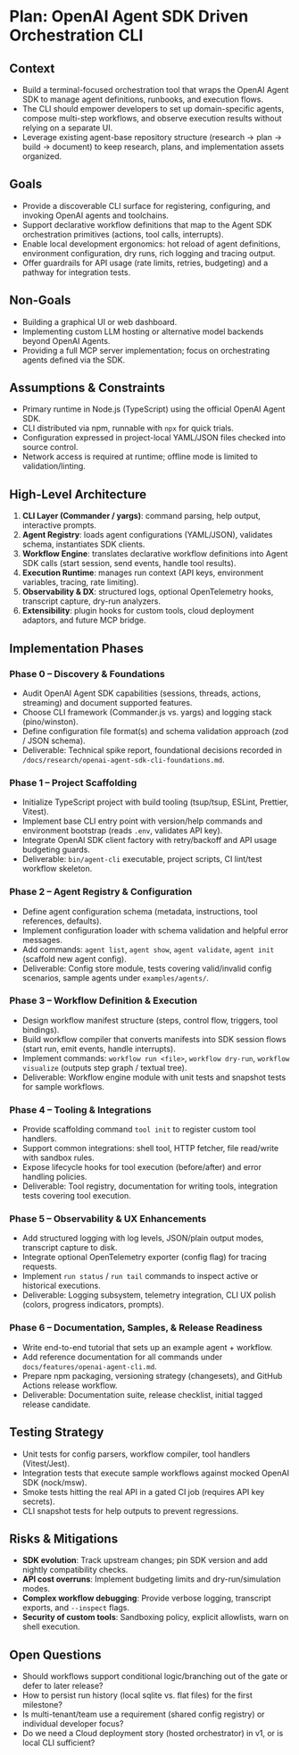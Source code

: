 # Plan: OpenAI Agent SDK Driven Orchestration CLI

## Context
- Build a terminal-focused orchestration tool that wraps the OpenAI Agent SDK to manage agent definitions, runbooks, and execution flows.
- The CLI should empower developers to set up domain-specific agents, compose multi-step workflows, and observe execution results without relying on a separate UI.
- Leverage existing agent-base repository structure (research → plan → build → document) to keep research, plans, and implementation assets organized.

## Goals
- Provide a discoverable CLI surface for registering, configuring, and invoking OpenAI agents and toolchains.
- Support declarative workflow definitions that map to the Agent SDK orchestration primitives (actions, tool calls, interrupts).
- Enable local development ergonomics: hot reload of agent definitions, environment configuration, dry runs, rich logging and tracing output.
- Offer guardrails for API usage (rate limits, retries, budgeting) and a pathway for integration tests.

## Non-Goals
- Building a graphical UI or web dashboard.
- Implementing custom LLM hosting or alternative model backends beyond OpenAI Agents.
- Providing a full MCP server implementation; focus on orchestrating agents defined via the SDK.

## Assumptions & Constraints
- Primary runtime in Node.js (TypeScript) using the official OpenAI Agent SDK.
- CLI distributed via npm, runnable with `npx` for quick trials.
- Configuration expressed in project-local YAML/JSON files checked into source control.
- Network access is required at runtime; offline mode is limited to validation/linting.

## High-Level Architecture
1. **CLI Layer (Commander / yargs)**: command parsing, help output, interactive prompts.
2. **Agent Registry**: loads agent configurations (YAML/JSON), validates schema, instantiates SDK clients.
3. **Workflow Engine**: translates declarative workflow definitions into Agent SDK calls (start session, send events, handle tool results).
4. **Execution Runtime**: manages run context (API keys, environment variables, tracing, rate limiting).
5. **Observability & DX**: structured logs, optional OpenTelemetry hooks, transcript capture, dry-run analyzers.
6. **Extensibility**: plugin hooks for custom tools, cloud deployment adaptors, and future MCP bridge.

## Implementation Phases

### Phase 0 – Discovery & Foundations
- Audit OpenAI Agent SDK capabilities (sessions, threads, actions, streaming) and document supported features.
- Choose CLI framework (Commander.js vs. yargs) and logging stack (pino/winston).
- Define configuration file format(s) and schema validation approach (zod / JSON schema).
- Deliverable: Technical spike report, foundational decisions recorded in `/docs/research/openai-agent-sdk-cli-foundations.md`.

### Phase 1 – Project Scaffolding
- Initialize TypeScript project with build tooling (tsup/tsup, ESLint, Prettier, Vitest).
- Implement base CLI entry point with version/help commands and environment bootstrap (reads `.env`, validates API key).
- Integrate OpenAI SDK client factory with retry/backoff and API usage budgeting guards.
- Deliverable: `bin/agent-cli` executable, project scripts, CI lint/test workflow skeleton.

### Phase 2 – Agent Registry & Configuration
- Define agent configuration schema (metadata, instructions, tool references, defaults).
- Implement configuration loader with schema validation and helpful error messages.
- Add commands: `agent list`, `agent show`, `agent validate`, `agent init` (scaffold new agent config).
- Deliverable: Config store module, tests covering valid/invalid config scenarios, sample agents under `examples/agents/`.

### Phase 3 – Workflow Definition & Execution
- Design workflow manifest structure (steps, control flow, triggers, tool bindings).
- Build workflow compiler that converts manifests into SDK session flows (start run, emit events, handle interrupts).
- Implement commands: `workflow run <file>`, `workflow dry-run`, `workflow visualize` (outputs step graph / textual tree).
- Deliverable: Workflow engine module with unit tests and snapshot tests for sample workflows.

### Phase 4 – Tooling & Integrations
- Provide scaffolding command `tool init` to register custom tool handlers.
- Support common integrations: shell tool, HTTP fetcher, file read/write with sandbox rules.
- Expose lifecycle hooks for tool execution (before/after) and error handling policies.
- Deliverable: Tool registry, documentation for writing tools, integration tests covering tool execution.

### Phase 5 – Observability & UX Enhancements
- Add structured logging with log levels, JSON/plain output modes, transcript capture to disk.
- Integrate optional OpenTelemetry exporter (config flag) for tracing requests.
- Implement `run status` / `run tail` commands to inspect active or historical executions.
- Deliverable: Logging subsystem, telemetry integration, CLI UX polish (colors, progress indicators, prompts).

### Phase 6 – Documentation, Samples, & Release Readiness
- Write end-to-end tutorial that sets up an example agent + workflow.
- Add reference documentation for all commands under `docs/features/openai-agent-cli.md`.
- Prepare npm packaging, versioning strategy (changesets), and GitHub Actions release workflow.
- Deliverable: Documentation suite, release checklist, initial tagged release candidate.

## Testing Strategy
- Unit tests for config parsers, workflow compiler, tool handlers (Vitest/Jest).
- Integration tests that execute sample workflows against mocked OpenAI SDK (nock/msw).
- Smoke tests hitting the real API in a gated CI job (requires API key secrets).
- CLI snapshot tests for help outputs to prevent regressions.

## Risks & Mitigations
- **SDK evolution**: Track upstream changes; pin SDK version and add nightly compatibility checks.
- **API cost overruns**: Implement budgeting limits and dry-run/simulation modes.
- **Complex workflow debugging**: Provide verbose logging, transcript exports, and `--inspect` flags.
- **Security of custom tools**: Sandboxing policy, explicit allowlists, warn on shell execution.

## Open Questions
- Should workflows support conditional logic/branching out of the gate or defer to later release?
- How to persist run history (local sqlite vs. flat files) for the first milestone?
- Is multi-tenant/team use a requirement (shared config registry) or individual developer focus?
- Do we need a Cloud deployment story (hosted orchestrator) in v1, or is local CLI sufficient?
